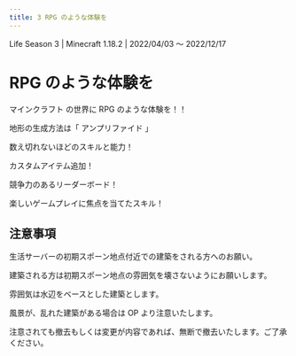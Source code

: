 ```yaml
---
title: 3 RPG のような体験を
---
```


Life Season 3 | Minecraft 1.18.2 | 2022/04/03 ～ 2022/12/17

# RPG のような体験を

マインクラフト の世界に RPG のような体験を！！

地形の生成方法は「 アンプリファイド 」

数え切れないほどのスキルと能力！

カスタムアイテム追加！

競争力のあるリーダーボード！

楽しいゲームプレイに焦点を当てたスキル！

## 注意事項

生活サーバーの初期スポーン地点付近での建築をされる方へのお願い。

建築される方は初期スポーン地点の雰囲気を壊さないようにお願いします。

雰囲気は水辺をベースとした建築とします。

風景が、乱れた建築がある場合は OP より注意いたします。

注意されても撤去もしくは変更が内容であれば、無断で撤去いたします。ご了承ください。

